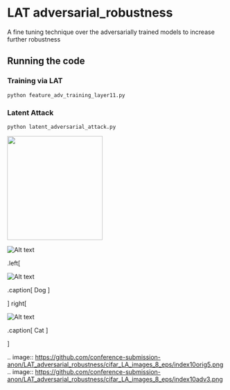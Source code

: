 
# LAT adversarial_robustness


A fine tuning technique over the adversarially trained models to increase further robustness



## Running the code


### Training via LAT

```
python feature_adv_training_layer11.py

```

### Latent Attack 

```
python latent_adversarial_attack.py

```

<p>
    <img src="https://github.com/conference-submission-anon/LAT_adversarial_robustness/tree/master/cifar_LA_images_8_eps/index10orig5.png" width="220" height="240" />
</p>

![Alt text](https://github.com/conference-submission-anon/LAT_adversarial_robustness/tree/master/cifar_LA_images_8_eps/index10orig5.png)

.left[

![Alt text](https://github.com/conference-submission-anon/LAT_adversarial_robustness/cifar_LA_images_8_eps/index10orig5.png)

.caption[
Dog
]

]
right[

![Alt text](https://github.com/conference-submission-anon/LAT_adversarial_robustness/cifar_LA_images_8_eps/index10adv3.png)

.caption[
Cat
]

]


.. image:: https://github.com/conference-submission-anon/LAT_adversarial_robustness/cifar_LA_images_8_eps/index10orig5.png
.. image:: https://github.com/conference-submission-anon/LAT_adversarial_robustness/cifar_LA_images_8_eps/index10adv3.png


